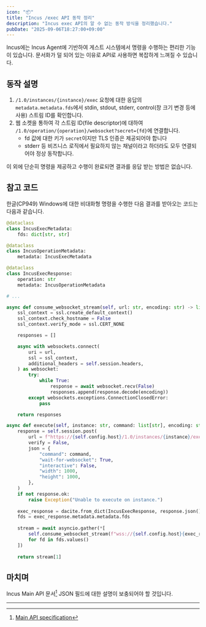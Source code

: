 ```yaml
---
icon: "📦"
title: "Incus /exec API 동작 정리"
description: "Incus exec API의 알 수 없는 동작 방식을 정리했습니다."
pubDate: "2025-09-06T18:27:00+09:00"
---
```


Incus에는 Incus Agent에 기반하여 게스트 시스템에서 명령을 수행하는 편리한 기능이 있습니다. 문서화가 덜 되어 있는 이유로 API로 사용하면 복잡하게 느껴질 수 있습니다.

## 동작 설명
1. `/1.0/instances/{instance}/exec` 요청에 대한 응답의 `metadata.metadata.fds`에서 stdin, stdout, stderr, control(창 크기 변경 등에 사용) 스트림 ID를 확인합니다.
2. 웹 소켓을 통하여 각 스트림 ID(file descriptor)에 대하여 `/1.0/operation/{operation}/websocket?secret={fd}`에 연결합니다.  
    * fd 값에 대한 키가 `secret`이지만 TLS 인증은 제공되어야 합니다
    * stderr 등 비즈니스 로직에서 필요하지 않는 채널이라고 하더라도 모두 연결되어야 정상 동작합니다.

이 외에 단순히 명령을 제공하고 수행이 완료되면 결과를 응답 받는 방법은 없습니다.

## 참고 코드
한글(CP949) Windows에 대한 비대화형 명령을 수행한 다음 결과를 받아오는 코드는 다음과 같습니다.

```python
@dataclass
class IncusExecMetadata:
    fds: dict[str, str]

@dataclass
class IncusOperationMetadata:
    metadata: IncusExecMetadata

@dataclass  
class IncusExecResponse:
    operation: str
    metadata: IncusOperationMetadata

# ...

async def consume_websocket_stream(self, url: str, encoding: str) -> list[str]:
    ssl_context = ssl.create_default_context()
    ssl_context.check_hostname = False
    ssl_context.verify_mode = ssl.CERT_NONE

    responses = []

    async with websockets.connect(
        uri = url, 
        ssl = ssl_context, 
        additional_headers = self.session.headers,
    ) as websocket:
        try:
            while True:
                response = await websocket.recv(False)
                responses.append(response.decode(encoding))
        except websockets.exceptions.ConnectionClosedError:
            pass

    return responses

async def execute(self, instance: str, command: list[str], encoding: str = "euc-kr") -> list[str]:
    response = self.session.post(
        url = f"https://{self.config.host}/1.0/instances/{instance}/exec?project={self.config.project}&wait=10", 
        verify = False,
        json = {
            "command": command,
            "wait-for-websocket": True,
            "interactive": False,
            "width": 1000,
            "height": 1000,
        },
    )
    if not response.ok:
        raise Exception("Unable to execute on instance.")
    
    exec_response = dacite.from_dict(IncusExecResponse, response.json())
    fds = exec_response.metadata.metadata.fds
    
    stream = await asyncio.gather(*[
        self.consume_websocket_stream(f"wss://{self.config.host}{exec_response.operation}/websocket?secret={fd}", encoding) 
        for fd in fds.values()
    ])
    
    return stream[1]
```

## 마치며
Incus Main API 문서[^api-docs] JSON 필드에 대한 설명이 보충되어야 할 것입니다.

---

[^api-docs]: [Main API specification](https://linuxcontainers.org/incus/docs/main/rest-api-spec)